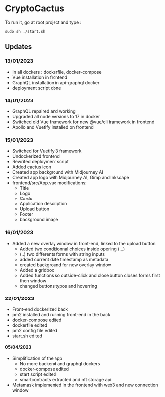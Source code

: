 # CryptoCactus


To run it, go at root project and type : 
```
sudo sh ./start.sh
```

## Updates
 
### 13/01/2023

* In all dockers : dockerfile, docker-compose
* Vue installation in frontend
* GraphQL installation in api-graphql docker
* deployment script done


### 14/01/2023

* GraphQL repaired and working
* Upgraded all node versions to 17 in docker
* Switched old Vue framework for new @vue/cli framework in frontend 
* Apollo and Vuetify installed on frontend

### 15/01/2023

* Switched for Vuetify 3 framework
* Undockerized frontend
* Rewrited deployment script
* Added cactus icon
* Created app background with Midjourney AI
* Created app logo with Midjourney AI, Gimp and Inkscape
* frontend/src/App.vue modifications:
  - Title
  - Logo
  - Cards
  - Application description
  - Upload button
  - Footer
  - background image

### 16/01/2023
* Added a new overlay window in front-end, linked to the upload button
  - Added two conditionnal choices inside opening (...)
  - (..) two differents forms with string inputs
  - added current date timestamp as metadata
  - created background for new overlay window
  - Added a gridbox
  - Added functions so outside-click and close button closes forms first then window
  - changed buttons typos and hoverring

### 22/01/2023
* Front-end dockerized back
* pm2 installed and running front-end in the back
* docker-compose edited
* dockerfile edited
* pm2 config file edited
* start.sh edited

#### 05/04/2023
* Simplification of the app
  - No more backend and graphql dockers
  - docker-compose edited
  - start script edited
  - smartcontracts extracted and nft storage api
* Metamask implemented in the frontend with web3 and new connection window